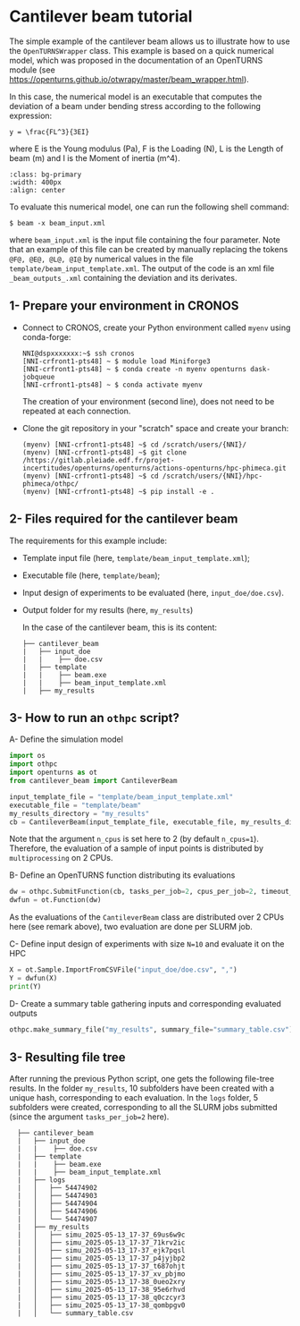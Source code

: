# Cantilever beam tutorial

The simple example of the cantilever beam allows us to illustrate how to use the `OpenTURNSWrapper` class. This example is based on a quick numerical model, which was proposed in the documentation of an OpenTURNS module (see https://openturns.github.io/otwrapy/master/beam_wrapper.html).

In this case, the numerical model is an executable that computes the deviation of a beam under bending stress according to the following expression:  
```{math}
y = \frac{FL^3}{3EI}
```
where E is the Young modulus (Pa),
F is the Loading (N),
L is the Length of beam (m)
and I is the Moment of inertia (m^4).

```{image} beam.png
:class: bg-primary
:width: 400px
:align: center
```

To evaluate this numerical model, one can run the following shell command: 
```
$ beam -x beam_input.xml
```
where `beam_input.xml` is the input file containing the four parameter. Note that an example of this file can be created by manually replacing the tokens `@F@, @E@, @L@, @I@` by numerical values in the file `template/beam_input_template.xml`. The output of the code is an xml file `_beam_outputs_.xml` containing the deviation and its derivates.

## 1- Prepare your environment in CRONOS

- Connect to CRONOS, create your Python environment called `myenv` using conda-forge:
  ```
  NNI@dspxxxxxxx:~$ ssh cronos
  [NNI-crfront1-pts48] ~ $ module load Miniforge3
  [NNI-crfront1-pts48] ~ $ conda create -n myenv openturns dask-jobqueue 
  [NNI-crfront1-pts48] ~ $ conda activate myenv
  ```
  The creation of your environment (second line), does not need to be repeated at each connection.

- Clone the git repository in your "scratch" space and create your branch:
  ```
  (myenv) [NNI-crfront1-pts48] ~$ cd /scratch/users/{NNI}/
  (myenv) [NNI-crfront1-pts48] ~$ git clone /https://gitlab.pleiade.edf.fr/projet-incertitudes/openturns/openturns/actions-openturns/hpc-phimeca.git
  (myenv) [NNI-crfront1-pts48] ~$ cd /scratch/users/{NNI}/hpc-phimeca/othpc/
  (myenv) [NNI-crfront1-pts48] ~$ pip install -e .
  ```

## 2- Files required for the cantilever beam  

The requirements for this example include:

- Template input file (here, `template/beam_input_template.xml`);

- Executable file (here, `template/beam`);

- Input design of experiments to be evaluated (here, `input_doe/doe.csv`).

- Output folder for my results (here, `my_results`)

  In the case of the cantilever beam, this is its content:
  ```
  ├── cantilever_beam
  |   ├── input_doe
  |   |    ├── doe.csv 
  |   ├── template
  |   |    ├── beam.exe
  |   |    ├── beam_input_template.xml
  |   ├── my_results 
  ```

## 3- How to run an `othpc` script?


A- Define the simulation model 
  ```Python
  import os
  import othpc
  import openturns as ot
  from cantilever_beam import CantileverBeam

  input_template_file = "template/beam_input_template.xml"
  executable_file = "template/beam"
  my_results_directory = "my_results"
  cb = CantileverBeam(input_template_file, executable_file, my_results_directory, n_cpus=2)
  ```
  Note that the argument `n_cpus` is set here to 2 (by default `n_cpus=1`). 
  Therefore, the evaluation of a sample of input points is distributed by `multiprocessing` on 2 CPUs.  


B- Define an OpenTURNS function distributing its evaluations

```Python
dw = othpc.SubmitFunction(cb, tasks_per_job=2, cpus_per_job=2, timeout_per_job=5)
dwfun = ot.Function(dw)
```
As the evaluations of the `CantileverBeam` class are distributed over 2 CPUs here (see remark above), 
two evaluation are done per SLURM job. 

C- Define input design of experiments with size `N=10` and evaluate it on the HPC
  ```Python
  X = ot.Sample.ImportFromCSVFile("input_doe/doe.csv", ",")
  Y = dwfun(X)
  print(Y)
  ```

D- Create a summary table gathering inputs and corresponding evaluated outputs 
  ```Python
  othpc.make_summary_file("my_results", summary_file="summary_table.csv")
  ```

## 3- Resulting file tree

  After running the previous Python script, one gets the following file-tree results. 
  In the folder `my_results`, 10 subfolders have been created with a unique hash, corresponding to each evaluation. 
  In the `logs` folder, 5 subfolders were created, corresponding to all the SLURM jobs submitted (since the argument `tasks_per_job=2` here). 

  ```
    ├── cantilever_beam
    |   ├── input_doe
    |   |    ├── doe.csv 
    |   ├── template
    |   |    ├── beam.exe
    |   |    ├── beam_input_template.xml
    |   ├── logs
    |   │   ├── 54474902
    |   │   ├── 54474903
    |   │   ├── 54474904
    |   │   ├── 54474906
    |   │   └── 54474907
    |   ├── my_results
    |   │   ├── simu_2025-05-13_17-37_69us6w9c
    |   │   ├── simu_2025-05-13_17-37_71krv2ic
    |   │   ├── simu_2025-05-13_17-37_ejk7pqsl
    |   │   ├── simu_2025-05-13_17-37_p4jyjbp2
    |   │   ├── simu_2025-05-13_17-37_t687ohjt
    |   │   ├── simu_2025-05-13_17-37_xv_pbjmo
    |   │   ├── simu_2025-05-13_17-38_0ueo2xry
    |   │   ├── simu_2025-05-13_17-38_95e6rhvd
    |   │   ├── simu_2025-05-13_17-38_q0czcyr3
    |   │   ├── simu_2025-05-13_17-38_qombpgv0
    |   │   └── summary_table.csv
  ```
